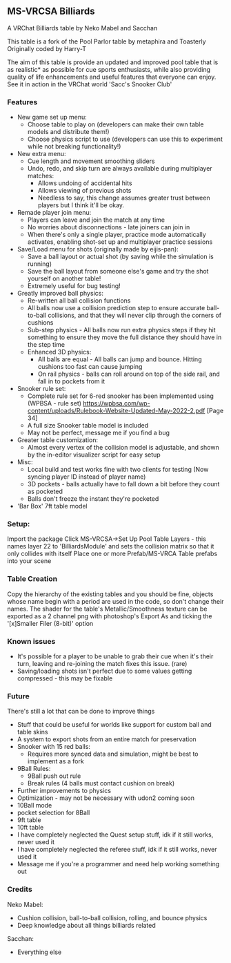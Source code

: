 ## MS-VRCSA Billiards

A VRChat Billiards table by Neko Mabel and Sacchan

This table is a fork of the Pool Parlor table by metaphira and Toasterly
Originally coded by Harry-T

The aim of this table is provide an updated and improved pool table that is as realistic* as possible for cue sports enthusiasts, while also providing quality of life enhancements and useful features that everyone can enjoy.
See it in action in the VRChat world 'Sacc's Snooker Club'

### Features
- New game set up menu:
	- Choose table to play on (developers can make their own table models and distribute them!)
	- Choose physics script to use (developers can use this to experiment while not breaking functionality!)
- New extra menu:
	- Cue length and movement smoothing sliders
	- Undo, redo, and skip turn are always available during multiplayer matches:
		- Allows undoing of accidental hits
		- Allows viewing of previous shots
		- Needless to say, this change assumes greater trust between players but I think it'll be okay.
- Remade player join menu:
	- Players can leave and join the match at any time
	- No worries about disconnections - late joiners can join in
	- When there's only a single player, practice mode automatically activates, enabling shot-set up and multiplayer practice sessions
- Save/Load menu for shots (originally made by eijis-pan):
	- Save a ball layout or actual shot (by saving while the simulation is running)
	- Save the ball layout from someone else's game and try the shot yourself on another table!
	- Extremely useful for bug testing!
- Greatly improved ball physics:
	- Re-written all ball collision functions
	- All balls now use a collision prediction step to ensure accurate ball-to-ball collisions, and that they will never clip through the corners of cushions
	- Sub-step physics - All balls now run extra physics steps if they hit something to ensure they move the full distance they should have in the step time
	- Enhanced 3D physics:
		- All balls are equal - All balls can jump and bounce. Hitting cushions too fast can cause jumping
		- On rail physics - balls can roll around on top of the side rail, and fall in to pockets from it
- Snooker rule set:
	- Complete rule set for 6-red snooker has been implemented using (WPBSA - rule set) https://wpbsa.com/wp-content/uploads/Rulebook-Website-Updated-May-2022-2.pdf [Page 34]
	- A full size Snooker table model is included
	- May not be perfect, message me if you find a bug
- Greater table customization:
	- Almost every vertex of the collision model is adjustable, and shown by the in-editor visualizer script for easy setup
- Misc:
	- Local build and test works fine with two clients for testing (Now syncing player ID instead of player name)
	- 3D pockets - balls actually have to fall down a bit before they count as pocketed
	- Balls don't freeze the instant they're pocketed
- 'Bar Box' 7ft table model

### Setup:
Import the package
Click MS-VRCSA->Set Up Pool Table Layers
	- this names layer 22 to 'BilliardsModule' and sets the collision matrix so that it only collides with itself
Place one or more Prefab/MS-VRCA Table prefabs into your scene

### Table Creation
Copy the hierarchy of the existing tables and you should be fine, objects whose name begin with a period are used in the code, so don't change their names.
The shader for the table's Metallic/Smoothness texture can be exported as a 2 channel png with photoshop's Export As and ticking the '[x]Smaller Filer (8-bit)' option

### Known issues
- It's possible for a player to be unable to grab their cue when it's their turn, leaving and re-joining the match fixes this issue. (rare)
- Saving/loading shots isn't perfect due to some values getting compressed - this may be fixable

### Future
There's still a lot that can be done to improve things
- Stuff that could be useful for worlds like support for custom ball and table skins
- A system to export shots from an entire match for preservation
- Snooker with 15 red balls:
	- Requires more synced data and simulation, might be best to implement as a fork
- 9Ball Rules:
	- 9Ball push out rule
	- Break rules (4 balls must contact cushion on break)
- Further improvements to physics
- Optimization - may not be necessary with udon2 coming soon
- 10Ball mode
- pocket selection for 8Ball
- 9ft table
- 10ft table
- I have completely neglected the Quest setup stuff, idk if it still works, never used it
- I have completely neglected the referee stuff, idk if it still works, never used it
- Message me if you're a programmer and need help working something out

### Credits
Neko Mabel:
- Cushion collision, ball-to-ball collision, rolling, and bounce physics
- Deep knowledge about all things billiards related

Sacchan:
- Everything else